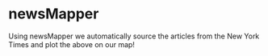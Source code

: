 # newsMapper

Using newsMapper we automatically source the articles from the New York Times and plot the above on our map!
